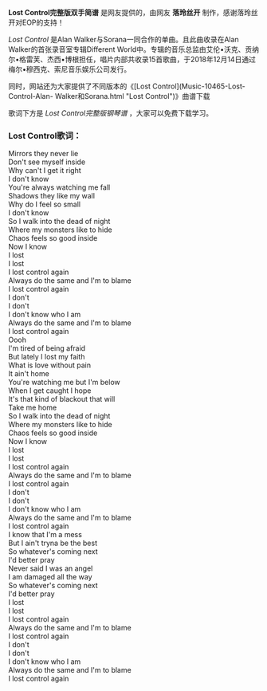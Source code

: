 

**Lost Control完整版双手简谱** 是网友提供的，由网友 **落玲丝开** 制作，感谢落玲丝开对EOP的支持！

_Lost Control_ 是Alan Walker与Sorana一同合作的单曲。且此曲收录在Alan Walker的首张录音室专辑Different
World中。专辑的音乐总监由艾伦•沃克、贡纳尔•格雷芙、杰西•博根担任，唱片内部共收录15首歌曲，于2018年12月14日通过梅尔•穆西克、索尼音乐娱乐公司发行。

同时，网站还为大家提供了不同版本的《[Lost Control](Music-10465-Lost-Control-Alan-
Walker和Sorana.html "Lost Control")》曲谱下载

歌词下方是 _Lost Control完整版钢琴谱_ ，大家可以免费下载学习。

### Lost Control歌词：

Mirrors they never lie  
Don't see myself inside  
Why can't I get it right  
I don't know  
You're always watching me fall  
Shadows they like my wall  
Why do I feel so small  
I don't know  
So I walk into the dead of night  
Where my monsters like to hide  
Chaos feels so good inside  
Now I know  
I lost  
I lost  
I lost control again  
Always do the same and I'm to blame  
I lost control again  
I don't  
I don't  
I don't know who I am  
Always do the same and I'm to blame  
I lost control again  
Oooh  
I'm tired of being afraid  
But lately I lost my faith  
What is love without pain  
It ain't home  
You're watching me but I'm below  
When I get caught I hope  
It's that kind of blackout that will  
Take me home  
So I walk into the dead of night  
Where my monsters like to hide  
Chaos feels so good inside  
Now I know  
I lost  
I lost  
I lost control again  
Always do the same and I'm to blame  
I lost control again  
I don't  
I don't  
I don't know who I am  
Always do the same and I'm to blame  
I lost control again  
I know that I'm a mess  
But I ain't tryna be the best  
So whatever's coming next  
I'd better pray  
Never said I was an angel  
I am damaged all the way  
So whatever's coming next  
I'd better pray  
I lost  
I lost  
I lost control again  
Always do the same and I'm to blame  
I lost control again  
I don't  
I don't  
I don't know who I am  
Always do the same and I'm to blame  
I lost control again

